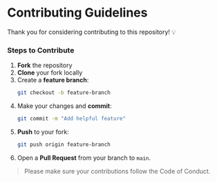 # Contributing Guidelines

Thank you for considering contributing to this repository! 💡

### Steps to Contribute
1. **Fork** the repository  
2. **Clone** your fork locally  
3. Create a **feature branch**:
   ```bash
   git checkout -b feature-branch
   ```
4. Make your changes and **commit**:
   ```bash
   git commit -m "Add helpful feature"
   ```
5. **Push** to your fork:
   ```bash
   git push origin feature-branch
   ```
6. Open a **Pull Request** from your branch to `main`.

> Please make sure your contributions follow the Code of Conduct.
